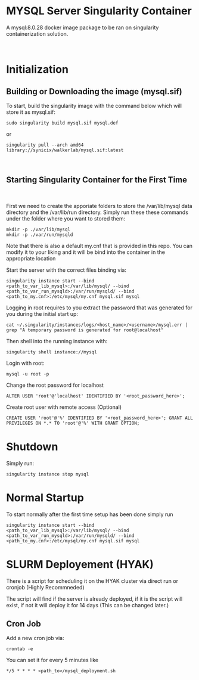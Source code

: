 # MYSQL Server Singularity Container

A mysql:8.0.28 docker image package to be ran on singularity containerization solution.

<br/>

# Initialization

## Building or Downloading the image (mysql.sif)

To start, build the singularity image with the command below which will store it as mysql.sif:

    sudo singularity build mysql.sif mysql.def

or 

    singularity pull --arch amd64 library://synicix/walkerlab/mysql.sif:latest
<br/>

## Starting Singularity Container for the First Time
<br/>

First we need to create the apporiate folders to store the /var/lib/mysql data directory and the /var/lib/run directory. Simply run these these commands under the folder where you want to stored them:

    mkdir -p ./var/lib/mysql
    mkdir -p ./var/run/mysqld

Note that there is also a default my.cnf that is provided in this repo. You can modify it to your liking and it will be bind into the container in the appropriate location

Start the server with the correct files binding via:

    singularity instance start --bind <path_to_var_lib_mysql>:/var/lib/mysql/ --bind <path_to_var_run_mysqld>:/var/run/mysqld/ --bind <path_to_my.cnf>:/etc/mysql/my.cnf mysql.sif mysql

Logging in root requires to you extract the password that was generated for you during the initial start up:

    cat ~/.singularity/instances/logs/<host_name>/<username>/mysql.err | grep "A temporary password is generated for root@localhost"

Then shell into the running instance with:

    singularity shell instance://mysql

Login with root:

    mysql -u root -p

Change the root password for localhost

    ALTER USER 'root'@'localhost' IDENTIFIED BY '<root_password_here>';

Create root user with remote access (Optional)

    CREATE USER 'root'@'%' IDENTIFIED BY '<root_password_here>'; GRANT ALL PRIVILEGES ON *.* TO 'root'@'%' WITH GRANT OPTION;

# Shutdown
Simply run:
    
    singularity instance stop mysql

# Normal Startup
To start normally after the first time setup has been done simply run 

    singularity instance start --bind <path_to_var_lib_mysql>:/var/lib/mysql/ --bind <path_to_var_run_mysqld>:/var/run/mysqld/ --bind <path_to_my.cnf>:/etc/mysql/my.cnf mysql.sif mysql

# SLURM Deployement (HYAK)
There is a script for scheduling it on the HYAK cluster via direct run or cronjob (Highly Recommneded)

The script will find if the server is already deployed, if it is the script will exist, if not it will deploy it for 14 days (This can be changed later.)

## Cron Job
Add a new cron job via:

    crontab -e

You can set it for every 5 minutes like

    */5 * * * * <path_to>/mysql_deployment.sh
